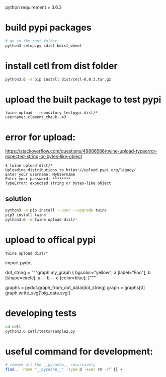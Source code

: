 python requirement = 3.6.3


# build pypi packages
```sh
# go to the root folder
python3 setup.py sdist bdist_wheel
```

# install cetl from dist folder
```sh
python3.6 -m pip install dist/cetl-0.0.3.tar.gz
```

# upload the built package to test pypi
```
twine upload --repository testpypi dist/*
username: clement_cheuk-.43
```

# error for upload:
https://stackoverflow.com/questions/49806586/twine-upload-typeerror-expected-string-or-bytes-like-object
```
$ twine upload dist/*
Uploading distributions to https://upload.pypi.org/legacy/
Enter your username: MyUsername
Enter your password: ********
TypeError: expected string or bytes-like object
```

## solution
```sh
python3 -m pip install --user --upgrade twine
pip3 install twine
python3.6 -m twine upload dist/*
```


# upload to offical pypi
```
twine upload dist/*
```

import pydot

dot_string = """graph my_graph {
    bgcolor="yellow";
    a [label="Foo"];
    b [shape=circle];
    a -- b -- c [color=blue];
}"""

graphs = pydot.graph_from_dot_data(dot_string)
graph = graphs[0]
graph.write_svg('big_data.svg')


# developing tests
```sh
cd cetl
python3.6 cetl/tests/sample2.py
```

# useful command for development:
```sh
# remove all the __pycache__ recursively
find . -name "__pycache__" -type d -exec rm -rf {} +
```
